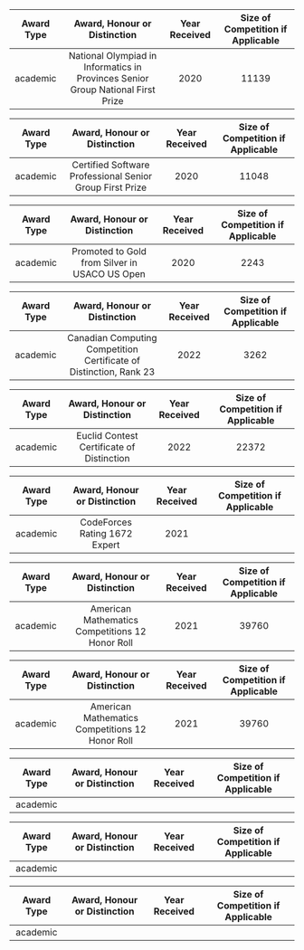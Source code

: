 |Award Type|Award, Honour or Distinction|Year Received|Size of Competition if Applicable|
|:-----:|:-----:|:-----:|:-----:|
|academic|National Olympiad in Informatics in Provinces Senior Group National First Prize|2020|11139|

|Award Type|Award, Honour or Distinction|Year Received|Size of Competition if Applicable|
|:-----:|:-----:|:-----:|:-----:|
|academic|Certified Software Professional Senior Group First Prize|2020|11048|

|Award Type|Award, Honour or Distinction|Year Received|Size of Competition if Applicable|
|:-----:|:-----:|:-----:|:-----:|
|academic|Promoted to Gold from Silver in USACO US Open|2020|2243|

|Award Type|Award, Honour or Distinction|Year Received|Size of Competition if Applicable|
|:-----:|:-----:|:-----:|:-----:|
|academic|Canadian Computing Competition Certificate of Distinction, Rank 23|2022|3262|

|Award Type|Award, Honour or Distinction|Year Received|Size of Competition if Applicable|
|:-----:|:-----:|:-----:|:-----:|
|academic|Euclid Contest Certificate of Distinction|2022|22372|

|Award Type|Award, Honour or Distinction|Year Received|Size of Competition if Applicable|
|:-----:|:-----:|:-----:|:-----:|
|academic|CodeForces Rating 1672 Expert|2021|      |

|Award Type|Award, Honour or Distinction|Year Received|Size of Competition if Applicable|
|:-----:|:-----:|:-----:|:-----:|
|academic|American Mathematics Competitions 12 Honor Roll|2021|39760|

|Award Type|Award, Honour or Distinction|Year Received|Size of Competition if Applicable|
|:-----:|:-----:|:-----:|:-----:|
|academic|American Mathematics Competitions 12 Honor Roll|2021|39760|

|Award Type|Award, Honour or Distinction|Year Received|Size of Competition if Applicable|
|:-----:|:-----:|:-----:|:-----:|
|academic|      |      |      |

|Award Type|Award, Honour or Distinction|Year Received|Size of Competition if Applicable|
|:-----:|:-----:|:-----:|:-----:|
|academic|      |      |      |

|Award Type|Award, Honour or Distinction|Year Received|Size of Competition if Applicable|
|:-----:|:-----:|:-----:|:-----:|
|academic|      |      |      |

